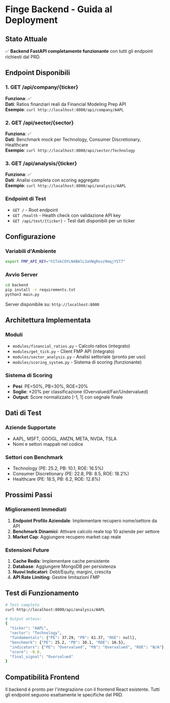 # Finge Backend - Guida al Deployment

## Stato Attuale

✅ **Backend FastAPI completamente funzionante** con tutti gli endpoint richiesti dal PRD.

## Endpoint Disponibili

### 1. GET /api/company/{ticker}
**Funziona**: ✅  
**Dati**: Ratios finanziari reali da Financial Modeling Prep API  
**Esempio**: `curl http://localhost:8000/api/company/AAPL`

### 2. GET /api/sector/{sector}  
**Funziona**: ✅  
**Dati**: Benchmark mock per Technology, Consumer Discretionary, Healthcare  
**Esempio**: `curl http://localhost:8000/api/sector/Technology`

### 3. GET /api/analysis/{ticker}
**Funziona**: ✅  
**Dati**: Analisi completa con scoring aggregato  
**Esempio**: `curl http://localhost:8000/api/analysis/AAPL`

### Endpoint di Test
- `GET /` - Root endpoint
- `GET /health` - Health check con validazione API key
- `GET /api/test/{ticker}` - Test dati disponibili per un ticker

## Configurazione

### Variabili d'Ambiente
```bash
export FMP_API_KEY="hITokCOYLN4BAlL3aVWgRovz9mqjYST7"
```

### Avvio Server
```bash
cd backend
pip install -r requirements.txt
python3 main.py
```

Server disponibile su: `http://localhost:8000`

## Architettura Implementata

### Moduli
- `modules/financial_ratios.py` - Calcolo ratios (integrato)
- `modules/get_tick.py` - Client FMP API (integrato)  
- `modules/sector_analysis.py` - Analisi settoriale (pronto per uso)
- `modules/scoring_system.py` - Sistema di scoring (funzionante)

### Sistema di Scoring
- **Pesi**: PE=50%, PB=30%, ROE=20%
- **Soglie**: ±20% per classificazione (Overvalued/Fair/Undervalued)
- **Output**: Score normalizzato [-1, 1] con segnale finale

## Dati di Test

### Aziende Supportate
- AAPL, MSFT, GOOGL, AMZN, META, NVDA, TSLA
- Nomi e settori mappati nel codice

### Settori con Benchmark
- Technology (PE: 25.2, PB: 10.1, ROE: 16.5%)
- Consumer Discretionary (PE: 22.8, PB: 8.5, ROE: 18.2%)
- Healthcare (PE: 18.5, PB: 6.2, ROE: 12.8%)

## Prossimi Passi

### Miglioramenti Immediati
1. **Endpoint Profilo Aziendale**: Implementare recupero nome/settore da API
2. **Benchmark Dinamici**: Attivare calcolo reale top 10 aziende per settore
3. **Market Cap**: Aggiungere recupero market cap reale

### Estensioni Future
1. **Cache Redis**: Implementare cache persistente
2. **Database**: Aggiungere MongoDB per persistenza
3. **Nuovi Indicatori**: Debt/Equity, margini, crescita
4. **API Rate Limiting**: Gestire limitazioni FMP

## Test di Funzionamento

```bash
# Test completo
curl http://localhost:8000/api/analysis/AAPL

# Output atteso:
{
  "ticker": "AAPL",
  "sector": "Technology", 
  "fundamentals": {"PE": 37.29, "PB": 61.37, "ROE": null},
  "benchmark": {"PE": 25.2, "PB": 10.1, "ROE": 16.5},
  "indicators": {"PE": "Overvalued", "PB": "Overvalued", "ROE": "N/A"},
  "score": -0.8,
  "final_signal": "Overvalued"
}
```

## Compatibilità Frontend

Il backend è pronto per l'integrazione con il frontend React esistente. Tutti gli endpoint seguono esattamente le specifiche del PRD.
